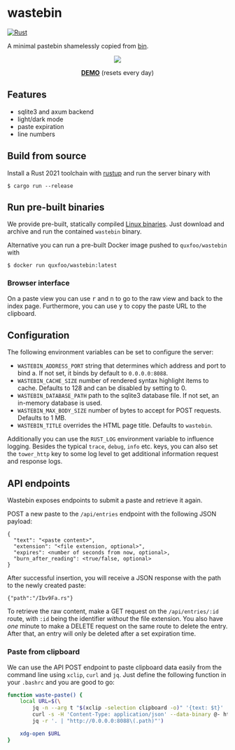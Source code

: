 # wastebin

[![Rust](https://github.com/matze/wastebin/actions/workflows/rust.yml/badge.svg)](https://github.com/matze/wastebin/actions/workflows/rust.yml)

A minimal pastebin shamelessly copied from
[bin](https://github.com/WantGuns/bin).

<p align="center"><img src="https://raw.githubusercontent.com/matze/wastebin/master/assets/screenshot.webp"></p>

<p align="center"><strong><a href="https://bin.bloerg.net">DEMO</a></strong> (resets every day)</p>


## Features

* sqlite3 and axum backend
* light/dark mode
* paste expiration
* line numbers


## Build from source

Install a Rust 2021 toolchain with [rustup](https://rustup.rs) and run the
server binary with

    $ cargo run --release


## Run pre-built binaries

We provide pre-built, statically compiled [Linux
binaries](https://github.com/matze/wastebin/releases). Just download and archive
and run the contained `wastebin` binary.

Alternative you can run a pre-built Docker image pushed to `quxfoo/wastebin`
with

    $ docker run quxfoo/wastebin:latest


### Browser interface

On a paste view you can use <kbd>r</kbd> and <kbd>n</kbd> to go to the raw view
and back to the index page. Furthermore, you can use <kbd>y</kbd> to copy the
paste URL to the clipboard.


## Configuration

The following environment variables can be set to configure the server:

* `WASTEBIN_ADDRESS_PORT` string that determines which address and port to bind
  a. If not set, it binds by default to `0.0.0.0:8088`.
* `WASTEBIN_CACHE_SIZE` number of rendered syntax highlight items to cache.
  Defaults to 128 and can be disabled by setting to 0.
* `WASTEBIN_DATABASE_PATH` path to the sqlite3 database file. If not set, an
  in-memory database is used.
* `WASTEBIN_MAX_BODY_SIZE` number of bytes to accept for POST requests. Defaults
  to 1 MB.
* `WASTEBIN_TITLE` overrides the HTML page title. Defaults to `wastebin`.

Additionally you can use the `RUST_LOG` environment variable to influence
logging. Besides the typical `trace`, `debug`, `info` etc. keys, you can also
set the `tower_http` key to some log level to get additional information request
and response logs.


## API endpoints

Wastebin exposes endpoints to submit a paste and retrieve it again.

POST a new paste to the `/api/entries` endpoint with the following JSON
payload:

```
{
  "text": "<paste content>",
  "extension": "<file extension, optional>",
  "expires": <number of seconds from now, optional>,
  "burn_after_reading": <true/false, optional>
}
```

After successful insertion, you will receive a JSON response with the path to
the newly created paste:

```
{"path":"/Ibv9Fa.rs"}
```

To retrieve the raw content, make a GET request on the `/api/entries/:id` route,
with `:id` being the identifier _without_ the file extension. You also have
_one_ minute to make a DELETE request on the same route to delete the entry.
After that, an entry will only be deleted after a set expiration time.


### Paste from clipboard

We can use the API POST endpoint to paste clipboard data easily from the command
line using `xclip`, `curl` and `jq`. Just define the following function in your
`.bashrc` and you are good to go:

```bash
function waste-paste() {
    local URL=$(\
        jq -n --arg t "$(xclip -selection clipboard -o)" '{text: $t}' | \
        curl -s -H 'Content-Type: application/json' --data-binary @- http://0.0.0.0:8088/api/entries | \
        jq -r '. | "http://0.0.0.0:8088\(.path)"')

    xdg-open $URL
}
```
